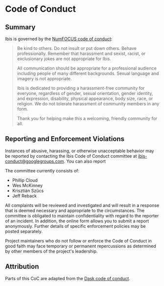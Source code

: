 # Code of Conduct

## Summary

Ibis is governed by the
[NumFOCUS code of conduct](https://numfocus.org/code-of-conduct):

> Be kind to others. Do not insult or put down others. Behave professionally.
> Remember that harassment and sexist, racist, or exclusionary jokes are not
> appropriate for Ibis.
>
> All communication should be appropriate for a professional audience including
> people of many different backgrounds. Sexual language and imagery is not
> appropriate.
>
> Ibis is dedicated to providing a harassment-free
> community for everyone, regardless of gender, sexual orientation, gender
> identity, and expression, disability, physical appearance, body size, race,
> or religion. We do not tolerate harassment of community members in any form.
>
> Thank you for helping make this a welcoming, friendly community for all.

## Reporting and Enforcement Violations

Instances of abusive, harassing, or otherwise unacceptable behavior may be
reported by contacting the Ibis Code of Conduct committee at
ibis-conduct@googlegroups.com. You can also report

The committee currently consists of:

- Phillip Cloud
- Wes McKinney
- Krisztián Szűcs
- Jeff Reback

All complaints will be reviewed and investigated and will result in a response
that is deemed necessary and appropriate to the circumstances. The committee is
obligated to maintain confidentiality with regard to the reporter of an
incident. In addition, the online form allows you to submit a report
anonymously. Further details of specific enforcement policies may be posted
separately.

Project maintainers who do not follow or enforce the Code of Conduct in good
faith may face temporary or permanent repercussions as determined by other
members of the project's leadership.

## Attribution

Parts of this CoC are adapted from the [Dask code of
conduct](https://github.com/dask/governance/blob/main/code-of-conduct.md).
